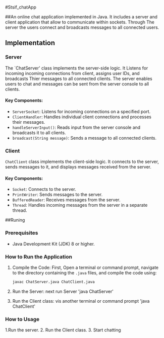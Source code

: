 #Stsif_chatApp

##An online chat application implemented in Java. It includes a server and client application that allow to communicate within sockets. Through The server the users connect and broadcasts messages to all connected users.


## Implementation

### Server

The `ChatServer' class implements the server-side logic. It Listens for incoming incoming connections from client,
 assigns user IDs, and broadcasts Thier messages to all connected clients. The server enables users to chat and messages can be sent from the server console to all clients.

#### Key Components:
- `ServerSocket`: Listens for incoming connections on a specified port.
- `ClientHandler`: Handles individual client connections and processes their messages.
- `handleServerInput()`: Reads input from the server console and broadcasts it to all clients.
- `broadcast(String message)`: Sends a message to all connected clients.

### Client

`ChatClient` class implements the client-side logic. It connects to the server, sends messages to it, and displays messages received from the server.

#### Key Components:
- `Socket`: Connects to the server.
- `PrintWriter`: Sends messages to the server.
- `BufferedReader`: Receives messages from the server.
- `Thread`: Handles incoming messages from the server in a separate thread.

##Runing

### Prerequisites

- Java Development Kit (JDK) 8 or higher.

### How to Run the Application

1. Compile the Code:
   First, Open a terminal or command prompt, navigate to the directory containing the `.java` files, and compile the code using:
   ```sh
   javac ChatServer.java ChatClient.java

2. Run the Server: next run Server 
'java ChatServer'

3. Run the Client class: vis  another terminal or command prompt 'java ChatClient'


### How to Usage
1.Run the server.
2. Run the Client class.
3. Start chatting 






